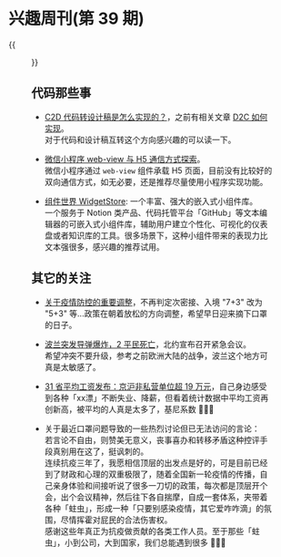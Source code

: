 # 兴趣周刊(第 39 期)

{{<figure src="https://jiangbao-1258001083.cos.ap-shanghai.myqcloud.com/2022fifalaeeb.jpg" title="史上最贵世界杯开幕 ⚽">}}
<!--more-->

## 代码那些事
* [C2D 代码转设计稿是怎么实现的？](https://mp.weixin.qq.com/s/LkbR6xEfc5KAgcp9GjgfIg)，之前有相关文章 [D2C 如何实现](https://mp.weixin.qq.com/s?__biz=Mzg3OTYzMDkzMg==&mid=2247492152&idx=1&sn=333ac759b7a97cdb6d260bca4ff41f3c&chksm=cf032d03f874a41560cf7f9fcfa1dbbb2700fe7c51834c10cc677a5ac1e7c8241622e0c2e346&scene=21#wechat_redirect)。  
对于代码和设计稿互转这个方向感兴趣的可以读一下。

* [微信小程序 web-view 与 H5 通信方式探索](https://mp.weixin.qq.com/s/qYrDTuEag_AKp44B43lqAw)。  
微信小程序通过 `web-view` 组件承载 H5 页面，目前没有比较好的双向通信方式，如无必要，还是推荐尽量使用小程序实现功能。

* [组件世界 WidgetStore](https://cn.widgetstore.net/#/home): 一个丰富、强大的嵌入式小组件库。  
一个服务于 Notion 类产品、代码托管平台「GitHub」等文本编辑器的可嵌入式小组件库，辅助用户建立个性化、可视化的仪表盘或者知识库的工具。很多场景下，这种小组件带来的表现力比文本强很多，感兴趣的推荐试用。

## 其它的关注
* [关于疫情防控的重要调整](http://www.nhc.gov.cn/xcs/yqfkdt/202211/ed9d123bbfe14e738402d846290049ea.shtml)，不再判定次密接、入境 "7+3" 改为 "5+3" 等...政策在朝着放松的方向调整，希望早日迎来摘下口罩的日子。

* [波兰突发导弹爆炸，2 平民死亡](http://k.sina.com.cn/article_6105713761_m16bedcc61057015sov.html?cre=videopc&mod=zixun&loc=7&r=0&rfunc=79&tj=cxvertical_pc_videopc_zixun&from=mil)，北约宣布召开紧急会议。  
希望冲突不要升级，参考之前欧洲大陆的战争，波兰这个地方可真是太敏感了。

* [31 省平均工资发布：京沪非私营单位超 19 万元](https://m.yicai.com/news/101600225.html)，自己身边感受到各种「xx漂」不断失业、降薪，但看着统计数据中平均工资再创新高，被平均的人真是太多了，基尼系数 🤔🤔🤔

* 关于最近口罩问题导致的一些热烈讨论但已无法访问的言论：  
  若言论不自由，则赞美无意义，丧事喜办和转移矛盾这种控评手段真别用在这了，挺讽刺的。  
  连续抗疫三年了，我愿相信顶层的出发点是好的，可是目前已经到了财政和心理的双重极限了，随着全国新一轮疫情的传播，自己亲身体验和间接听说了很多一刀切的政策，每次都是顶层开个会，出个会议精神，然后往下各自揣摩，自成一套体系，夹带着各种「蛀虫」，形成一种「只要别感染疫情，其它爱咋咋滴」的氛围，尽情挥霍对屁民的合法伤害权。  
  感谢这些年真正为抗疫做贡献的各类工作人员。至于那些「蛀虫」，小到公司，大到国家，我们总能遇到很多 🤬🤬🤬
